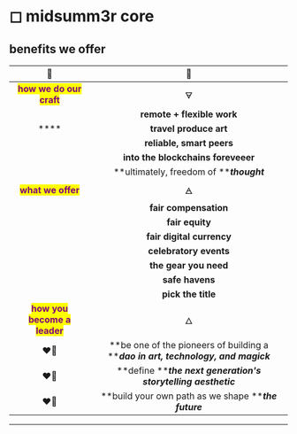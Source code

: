 # ◻ midsumm3r core

## benefits we offer

<mark style="color:green;"></mark>

|                               🧩                               |                                         🧩                                        |
| :------------------------------------------------------------: | :-------------------------------------------------------------------------------: |
|   <mark style="color:purple;">**how we do our craft**</mark>   |                                         🜃                                        |
|                                                                |                             **remote + flexible work**                            |
|                              ****                              |                               **travel produce art**                              |
|                                                                |                             **reliable, smart peers**                             |
|                                                                |                         **into the blockchains foreveeer**                        |
|                                                                |                      **ultimately, freedom of **_**thought**_                     |
|      <mark style="color:purple;">**what we offer**</mark>      |                                         🜁                                        |
|                                                                |                               **fair compensation**                               |
|                                                                |                                  **fair equity**                                  |
|                                                                |                             **fair digital currency**                             |
|                                                                |                               **celebratory events**                              |
|                                                                |                               **the gear you need**                               |
|                                                                |                                  **safe havens**                                  |
|                                                                |                                 **pick the title**                                |
| <mark style="color:purple;">**how you become a leader**</mark> |                                         🜂                                        |
|                              ❤️‍🔥                             | **be one of the pioneers of building a **_**dao in art, technology, and magick**_ |
|                              ❤️‍🔥                             |           **define **_**the next generation's storytelling aesthetic**_           |
|                              ❤️‍🔥                             |                **build your own path as we shape **_**the future**_               |

****
